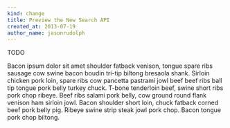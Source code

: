```yaml
---
kind: change
title: Preview the New Search API
created_at: 2013-07-19
author_name: jasonrudolph
---
```


TODO

Bacon ipsum dolor sit amet shoulder fatback venison, tongue spare ribs sausage
cow swine bacon boudin tri-tip biltong bresaola shank. Sirloin chicken pork
loin, spare ribs cow pancetta pastrami jowl beef beef ribs ball tip tongue pork
belly turkey chuck. T-bone tenderloin beef, swine short ribs pork chop ribeye.
Beef ribs salami pork belly, cow ground round flank venison ham sirloin jowl.
Bacon shoulder short loin, chuck fatback corned beef pork belly pig. Ribeye
swine strip steak jowl pork chop. Bacon tongue pork chop biltong.
